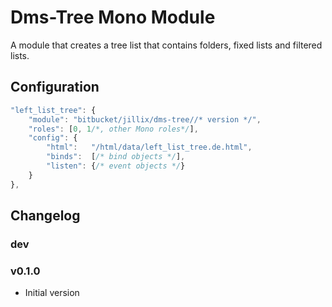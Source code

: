 Dms-Tree Mono Module
====================

A module that creates a tree list that contains folders, fixed lists and filtered lists.

## Configuration

```js
"left_list_tree": {
    "module": "bitbucket/jillix/dms-tree//* version */",
    "roles": [0, 1/*, other Mono roles*/],
    "config": {
        "html":   "/html/data/left_list_tree.de.html",
        "binds":  [/* bind objects */],
        "listen": {/* event objects */}
    }
},
```
## Changelog

### dev

### v0.1.0
 - Initial version
